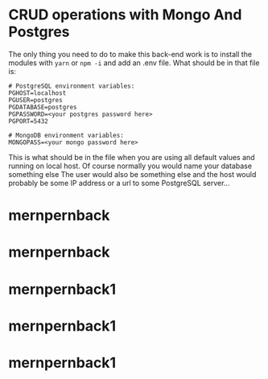 # CRUD operations with Mongo And Postgres

The only thing you need to do to make this back-end work is to install the modules with `yarn` or `npm -i` and add an .env file. What should be in that file is:
```
# PostgreSQL environment variables:
PGHOST=localhost
PGUSER=postgres
PGDATABASE=postgres
PGPASSWORD=<your postgres password here>
PGPORT=5432

# MongoDB environment variables:
MONGOPASS=<your mongo password here>
```

This is what should be in the file when you are using all default values and running on local host. Of course normally you would name your database something else
The user would also be something else and the host would probably be some IP address or a url to some PostgreSQL server...
# mernpernback
# mernpernback
# mernpernback1
# mernpernback1
# mernpernback1
